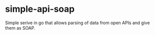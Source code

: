 # simple-api-soap
Simple serive in go that allows parsing of data from open APIs and give them as SOAP.
